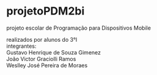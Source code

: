 # projetoPDM2bi
projeto escolar de Programação para Dispositivos Mobile

realizados por alunos do 3°I <br>
integrantes: <br>
Gustavo Henrique de Souza Gimenez <br>
João Victor Graciolli Ramos <br>
Weslley José Pereira de Moraes
